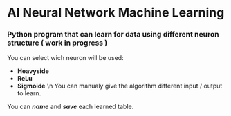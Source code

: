 # AI Neural Network Machine Learning
### Python program that can learn for data using different neuron structure ( work in progress )

You can select wich neuron will be used:
  - **Heavyside**
  - **ReLu**
  - **Sigmoide**
\n
You can manualy give the algorithm different input / output to learn.

You can ***name*** and ***save*** each learned table.
